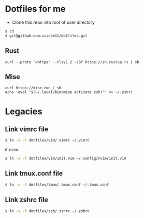 # Dotfiles for me

- Clone this repo into root of user directory

```bash
$ cd
$ git@github.com:siisee11/dotfiles.git

```

## Rust

```
curl --proto '=https' --tlsv1.2 -sSf https://sh.rustup.rs | sh
```


## Mise

```
curl https://mise.run | sh
echo 'eval "$(~/.local/bin/mise activate zsh)"' >> ~/.zshrc
```



# Legacies

## Link vimrc file

```bash
$ ln -s -f dotfiles/vim/.vimrc ~/.vimrc
```

if nvim
```bash
$ ln -s -f dotfiles/vim/init.vim ~/.config/nvim/init.vim
```

## Link tmux.conf file

```bash
$ ln -s -f dotfiles/tmux/.tmux.conf ~/.tmux.conf
```

## Link zshrc file

```bash
$ ln -s -f dotfiles/zsh/.zshrc ~/.zshrc
```
